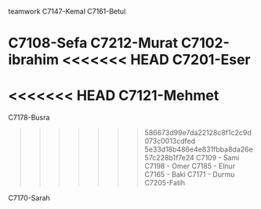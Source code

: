 teamwork
C7147-Kemal
C7161-Betul

C7108-Sefa
C7212-Murat
C7102-ibrahim
<<<<<<< HEAD
C7201-Eser
=======
<<<<<<< HEAD
C7121-Mehmet
=======
C7178-Busra
>>>>>>> 586673d99e7da22128c8f1c2c9d073c0013cdfed
>>>>>>> 5e33d18b486e4e831fbba8da26e57c228b1f7e24
C7109 - Sami
C7198 - Omer
C7185 - Elnur
C7165 - Baki
C7171 - Durmu
C7205-Fatih

C7170-Sarah
